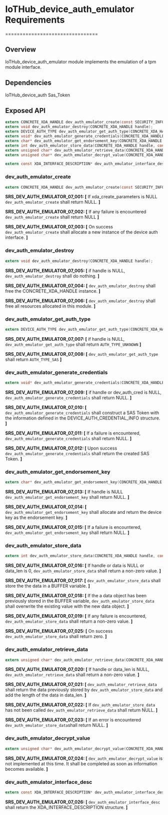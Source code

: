 # IoTHub_device_auth_emulator Requirements

================================

## Overview

IoTHub_device_auth_emulator module implements the emulation of a tpm module interface.

## Dependencies

IoTHub_device_auth
Sas_Token

## Exposed API

```c
extern CONCRETE_XDA_HANDLE dev_auth_emulator_create(const SECURITY_INFO* xda_create_parameters);
extern void dev_auth_emulator_destroy(CONCRETE_XDA_HANDLE handle);
extern DEVICE_AUTH_TYPE dev_auth_emulator_get_auth_type(CONCRETE_XDA_HANDLE handle);
extern void* dev_auth_emulator_generate_credentials(CONCRETE_XDA_HANDLE handle, const DEVICE_AUTH_CREDENTIAL_INFO* dev_auth_cred);
extern char* dev_auth_emulator_get_endorsement_key(CONCRETE_XDA_HANDLE handle);
extern int dev_auth_emulator_store_data(CONCRETE_XDA_HANDLE handle, const unsigned char* data, size_t data_len);
extern unsigned char* dev_auth_emulator_retrieve_data(CONCRETE_XDA_HANDLE handle, size_t* data_len);
extern unsigned char* dev_auth_emulator_decrypt_value(CONCRETE_XDA_HANDLE handle, const unsigned char* encrypt_data, size_t length, size_t* decpypt_len);

extern const XDA_INTERFACE_DESCRIPTION* dev_auth_emulator_interface_desc();
```

### dev_auth_emulator_create

```c
extern CONCRETE_XDA_HANDLE dev_auth_emulator_create(const SECURITY_INFO* xda_create_parameters);
```

**SRS_DEV_AUTH_EMULATOR_07_001: [** If xda_create_parameters is NULL `dev_auth_emulator_create` shall return NULL. **]**

**SRS_DEV_AUTH_EMULATOR_07_002: [** If any failure is encountered `dev_auth_emulator_create` shall return NULL **]**

**SRS_DEV_AUTH_EMULATOR_07_003: [** On success `dev_auth_emulator_create` shall allocate a new instance of the device auth interface. **]**


### dev_auth_emulator_destroy

```c
extern void dev_auth_emulator_destroy(CONCRETE_XDA_HANDLE handle);
```

**SRS_DEV_AUTH_EMULATOR_07_005: [** if handle is NULL, `dev_auth_emulator_destroy` shall do nothing. **]**

**SRS_DEV_AUTH_EMULATOR_07_004: [** `dev_auth_emulator_destroy` shall free the CONCRETE_XDA_HANDLE instance. **]**

**SRS_DEV_AUTH_EMULATOR_07_006: [** `dev_auth_emulator_destroy` shall free all resources allocated in this module. **]**


### dev_auth_emulator_get_auth_type

```c
extern DEVICE_AUTH_TYPE dev_auth_emulator_get_auth_type(CONCRETE_XDA_HANDLE handle);
```

**SRS_DEV_AUTH_EMULATOR_07_007: [** if handle is NULL, `dev_auth_emulator_get_auth_type` shall return `AUTH_TYPE_UNKNOWN` **]**

**SRS_DEV_AUTH_EMULATOR_07_008: [** `dev_auth_emulator_get_auth_type` shall return `AUTH_TYPE_SAS` **]**


### dev_auth_emulator_generate_credentials

```c
extern void* dev_auth_emulator_generate_credentials(CONCRETE_XDA_HANDLE handle, const DEVICE_AUTH_CREDENTIAL_INFO* dev_auth_cred);
```

**SRS_DEV_AUTH_EMULATOR_07_009: [** if handle or dev_auth_cred is NULL, `dev_auth_emulator_generate_credentials` shall return NULL. **]**

**SRS_DEV_AUTH_EMULATOR_07_010: [** `dev_auth_emulator_generate_credentials` shall construct a SAS Token with the information defined in the DEVICE_AUTH_CREDENTIAL_INFO structure. **]**

**SRS_DEV_AUTH_EMULATOR_07_011: [** If a failure is encountered, `dev_auth_emulator_generate_credentials` shall return NULL. **]**

**SRS_DEV_AUTH_EMULATOR_07_012: [** Upon success `dev_auth_emulator_generate_credentials` shall return the created SAS Token. **]**


### dev_auth_emulator_get_endorsement_key

```c
extern char* dev_auth_emulator_get_endorsement_key(CONCRETE_XDA_HANDLE handle);
```

**SRS_DEV_AUTH_EMULATOR_07_013: [** If handle is NULL `dev_auth_emulator_get_endorsement_key` shall return NULL. **]**

**SRS_DEV_AUTH_EMULATOR_07_014: [** `dev_auth_emulator_get_endorsement_key` shall allocate and return the device key as the endorsement key. **]**

**SRS_DEV_AUTH_EMULATOR_07_015: [** If a failure is encountered, `dev_auth_emulator_get_endorsement_key` shall return NULL. **]**


### dev_auth_emulator_store_data

```c
extern int dev_auth_emulator_store_data(CONCRETE_XDA_HANDLE handle, const unsigned char* data, size_t data_len);
```

**SRS_DEV_AUTH_EMULATOR_07_016: [** If handle or data is NULL or data_len is 0, `dev_auth_emulator_store_data` shall return a non-zero value. **]**

**SRS_DEV_AUTH_EMULATOR_07_017: [** `dev_auth_emulator_store_data` shall store the the data in a BUFFER variable. **]**

**SRS_DEV_AUTH_EMULATOR_07_018: [** If the a data object has been previously stored in the BUFFER variable, `dev_auth_emulator_store_data` shall overwrite the existing value with the new data object. **]**

**SRS_DEV_AUTH_EMULATOR_07_019: [** If any failure is encountered, `dev_auth_emulator_store_data` shall return a non-zero value. **]**

**SRS_DEV_AUTH_EMULATOR_07_025: [** On success `dev_auth_emulator_store_data` shall return zero. **]**


### dev_auth_emulator_retrieve_data

```c
extern unsigned char* dev_auth_emulator_retrieve_data(CONCRETE_XDA_HANDLE handle, size_t* data_len);
```

**SRS_DEV_AUTH_EMULATOR_07_020: [** If handle or data_len is NULL, `dev_auth_emulator_retrieve_data` shall return a non-zero value. **]**

**SRS_DEV_AUTH_EMULATOR_07_021: [** `dev_auth_emulator_retrieve_data` shall return the data previously stored by `dev_auth_emulator_store_data` and add the length of the data in data_len. **]**

**SRS_DEV_AUTH_EMULATOR_07_022: [** If `dev_auth_emulator_store_data` has not been called `dev_auth_emulator_retrieve_data` shall return NULL. **]**

**SRS_DEV_AUTH_EMULATOR_07_023: [** If an error is encountered `dev_auth_emulator_store_data`shall return NULL. **]**

### dev_auth_emulator_decrypt_value

```c
extern unsigned char* dev_auth_emulator_decrypt_value(CONCRETE_XDA_HANDLE handle, const unsigned char* encrypt_data, size_t length, size_t* decpypt_len);
```

**SRS_DEV_AUTH_EMULATOR_07_024: [** `dev_auth_emulator_decrypt_value` is not implemented at this time.  It shall be completed as soon as information becomes available. **]**


### dev_auth_emulator_interface_desc

```c
extern const XDA_INTERFACE_DESCRIPTION* dev_auth_emulator_interface_desc();
```

**SRS_DEV_AUTH_EMULATOR_07_026: [** `dev_auth_emulator_interface_desc` shall return the XDA_INTERFACE_DESCRIPTION structure. **]**
